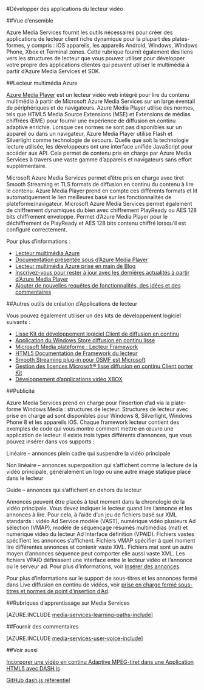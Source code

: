 <properties 
    pageTitle="Développer des applications du lecteur vidéo" 
    description="La rubrique fournit des liens vers les structures de lecteur et les plug-ins que vous pouvez utiliser pour développer votre propre des applications clientes qui peuvent utiliser le multimédia à partir de Media Services." 
    authors="Juliako" 
    manager="erikre" 
    editor="" 
    services="media-services" 
    documentationCenter=""/>

<tags 
    ms.service="media-services" 
    ms.workload="media" 
    ms.tgt_pltfrm="na" 
    ms.devlang="na" 
    ms.topic="article" 
    ms.date="09/26/2016"
    ms.author="juliako"/>


#<a name="develop-video-player-applications"></a>Développer des applications du lecteur vidéo

##<a name="overview"></a>Vue d’ensemble

Azure Media Services fournit les outils nécessaires pour créer des applications de lecteur client riche dynamique pour la plupart des plates-formes, y compris : iOS appareils, les appareils Android, Windows, Windows Phone, Xbox et Terminal zones. Cette rubrique fournit également des liens vers les structures de lecteur que vous pouvez utiliser pour développer votre propre des applications clientes qui peuvent utiliser le multimédia à partir d’Azure Media Services et SDK.

##<a name="azure-media-player"></a>Lecteur multimédia Azure

[Azure Media Player](http://aka.ms/ampinfo) est un lecteur vidéo web intégré pour lire du contenu multimédia à partir de Microsoft Azure Media Services sur un large éventail de périphériques et de navigateurs. Azure Media Player utilise des normes, tels que HTML5 Media Source Extensions (MSE) et Extensions de médias chiffrées (EME) pour fournir une expérience de diffusion en continu adaptive enrichie. Lorsque ces normes ne sont pas disponibles sur un appareil ou dans un navigateur, Azure Media Player utilise Flash et Silverlight comme technologie de secours. Quelle que soit la technologie lecture utilisée, les développeurs ont une interface unifiée JavaScript pour accéder aux API. Cela permet de contenu pris en charge par Azure Media Services à travers une vaste gamme d’appareils et navigateurs sans effort supplémentaire.

Microsoft Azure Media Services permet d’être pris en charge avec tiret Smooth Streaming et TLS formats de diffusion en continu du contenu à lire le contenu. Azure Media Player prend en compte ces différents formats et lit automatiquement le lien meilleures basé sur les fonctionnalités de plateforme/navigateur. Microsoft Azure Media Services permet également de chiffrement dynamiques du bien avec chiffrement PlayReady ou AES 128 bits chiffrement enveloppe. Permet d’Azure Media Player pour le déchiffrement de PlayReady et AES 128 bits contenu chiffré lorsqu’il est configuré correctement. 

Pour plus d’informations :

- [Lecteur multimédia Azure](http://aka.ms/ampinfo)
- [Documentation présentée sous d’Azure Media Player](http://aka.ms/ampdocs) 
- [Lecteur multimédia Azure prise en main de Blog](https://azure.microsoft.com/blog/2015/04/15/announcing-azure-media-player/)
- [Inscrivez-vous pour rester à jour avec les dernières actualités à partir d’Azure Media Player](http://aka.ms/ampsignup)
- [Ajouter de nouvelles requêtes de fonctionnalités, des idées et des commentaires](http://aka.ms/ampuservoice ) 


##<a name="other-tools-for-creating-player-applications"></a>Autres outils de création d’Applications de lecteur

Vous pouvez également utiliser un des kits de développement logiciel suivants :

- [Lisse Kit de développement logiciel Client de diffusion en continu](http://www.iis.net/downloads/microsoft/smooth-streaming) 
- [Application du Windows Store diffusion en continu lisse](media-services-build-smooth-streaming-apps.md)
- [Microsoft Media plateforme : Lecteur Framework](http://playerframework.codeplex.com/) 
- [HTML5 Documentation de Framework du lecteur](http://playerframework.codeplex.com/wikipage?title=HTML5%20Player&referringTitle=Documentation) 
- [Smooth Streaming plug-in pour OSMF est Microsoft](https://www.microsoft.com/download/details.aspx?id=36057) 
- [Gestion des licences Microsoft® lisse diffusion en continu Client porter Kit](http://aka.ms/sspk) 
- [Développement d’applications vidéo XBOX](http://xbox.create.msdn.com/) 
 

##<a name="advertising"></a>Publicité

Azure Media Services prend en charge pour l’insertion d’ad via la plate-forme Windows Media : structures de lecteur. Structures de lecteur avec prise en charge ad sont disponibles pour Windows 8, Silverlight, Windows Phone 8 et les appareils iOS. Chaque framework lecteur contient des exemples de code qui vous montre comment mettre en œuvre une application de lecteur. Il existe trois types différents d’annonces, que vous pouvez insérer dans vos supports :

Linéaire – annonces plein cadre qui suspendre la vidéo principale

Non linéaire – annonces superposition qui s’affichent comme la lecture de la vidéo principale, généralement un logo ou une autre image statique placé dans le lecteur

Guide – annonces qui s’affichent en dehors du lecteur

Annonces peuvent être placés à tout moment dans la chronologie de la vidéo principale. Vous devez indiquer le lecteur quand lire l’annonce et les annonces à lire. Pour cela, à l’aide d’un jeu de fichiers basé sur XML standards : vidéo Ad Service modèle (VAST), numérique vidéo plusieurs Ad sélection (VMAP), modèle de séquençage résumés multimédias (mat) et numérique vidéo du lecteur Ad Interface définition (VPAID). Fichiers vastes spécifient les annonces s’affichent. Fichiers VMAP spécifier à quel moment lire différentes annonces et contenir vaste XML. Fichiers mat sont un autre moyen d’annonces séquence peut comporter elle aussi vaste XML. Les fichiers VPAID définissent une interface entre le lecteur vidéo et l’annonce ou le serveur ad. Pour plus d’informations, voir [Insérer des annonces](https://msdn.microsoft.com/library/dn387398.aspx).

Pour plus d’informations sur le support de sous-titres et les annonces fermé dans Live diffusion en continu de vidéos, voir [prise en charge fermé sous-titres et normes de point d’insertion d’Ad](https://msdn.microsoft.com/library/c49e0b4d-357e-4cca-95e5-2288924d1ff3#caption_ad).


##<a name="media-services-learning-paths"></a>Rubriques d’apprentissage sur Media Services

[AZURE.INCLUDE [media-services-learning-paths-include](../../includes/media-services-learning-paths-include.md)]

##<a name="provide-feedback"></a>Fournir des commentaires

[AZURE.INCLUDE [media-services-user-voice-include](../../includes/media-services-user-voice-include.md)]

##<a name="see-also"></a>Voir aussi

[Incorporer une vidéo en continu Adaptive MPEG-tiret dans une Application HTML5 avec DASH.js](media-services-embed-mpeg-dash-in-html5.md)

[GitHub dash.js référentiel](https://github.com/Dash-Industry-Forum/dash.js)
 
